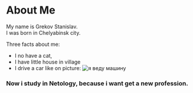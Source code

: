 # About Me
My name is Grekov Stanislav.  
I was born in Chelyabinsk city.  

Three facts about me:
* I no have a cat,
* I have little house in village
* I drive a car like on picture:
![я веду машину](https://assets.avtocod.ru/storage/images/bistro-vodit.jpg)

### Now i study in Netology, because i want  get a new profession.